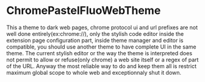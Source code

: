 # ChromePastelFluoWebTheme
This a theme to dark web pages, chrome protocol ui and url prefixes are not well done entirely(ex:chrome://), only the stylish code editor inside the extension page configuration part, inside theme manager and editor is compatible, you should use another theme to have complete UI in the same theme.  The current stylish editor or the way the theme is interpreted does not permit to allow or refuse(only chrome) a web site itself or a regex of part of the URL. Anyway the most reliable way to do and keep them all is restrict maximum global scope to whole web and exceptionnaly shut it down.
